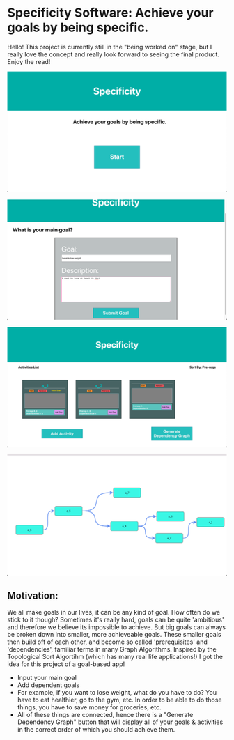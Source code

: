 # Specificity Software: Achieve your goals by being specific.
Hello! This project is currently still in the "being worked on" stage, but I really love the concept and really look forward to seeing the final product. Enjoy the read!

![alt text](https://github.com/MeteorMash101/specificity/blob/main/snapshots/pics_1.png?raw=true)

![alt text](https://github.com/MeteorMash101/specificity/blob/main/snapshots/pics_2.png?raw=true)

![alt text](https://github.com/MeteorMash101/specificity/blob/main/snapshots/pics_3.png?raw=true)

![alt text](https://github.com/MeteorMash101/specificity/blob/main/snapshots/pics_4.png?raw=true)

## Motivation:
We all make goals in our lives, it can be any kind of goal. How often do we stick to it though? Sometimes it's really hard, goals can be quite 'ambitious' and therefore we believe its impossible to achieve. But big goals can always be broken down into smaller, more achieveable goals. These smaller goals then build off of each other, and become so called 'prerequisites' and 'dependencies', familiar terms in many Graph Algorithms. Inspired by the Topological Sort Algortihm (which has many real life applications!) I got the idea for this project of a goal-based app!

- Input your main goal
- Add dependent goals
- For example, if you want to lose weight, what do you have to do? You have to eat healthier, go to the gym, etc. In order to be able to do those things, you have to save money for groceries, etc. 
- All of these things are connected, hence there is a "Generate Dependency Graph" button that will display all of your goals & activities in the correct order of which you should achieve them.
